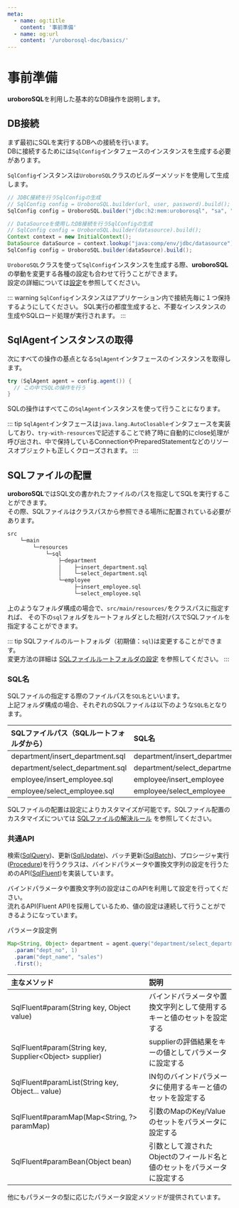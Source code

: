 ```yaml
---
meta:
  - name: og:title
    content: '事前準備'
  - name: og:url
    content: '/uroborosql-doc/basics/'
---
```

# 事前準備

**uroboroSQL**を利用した基本的なDB操作を説明します。

## DB接続

まず最初にSQLを実行するDBへの接続を行います。  
DBに接続するためには`SqlConfig`インタフェースのインスタンスを生成する必要があります。

`SqlConfig`インスタンスは`UroboroSQL`クラスのビルダーメソッドを使用して生成します。

```java
// JDBC接続を行うSqlConfigの生成
// SqlConfig config = UroboroSQL.builder(url, user, password).build();
SqlConfig config = UroboroSQL.builder("jdbc:h2:mem:uroborosql", "sa", "").build();

// DataSourceを使用したDB接続を行うSqlConfigの生成
// SqlConfig config = UroboroSQL.builder(datasource).build();
Context context = new InitialContext();
DataSource dataSource = context.lookup("java:comp/env/jdbc/datasource");
SqlConfig config = UroboroSQL.builder(dataSource).build();

```

`UroboroSQL`クラスを使って`SqlConfig`インスタンスを生成する際、**uroboroSQL**の挙動を変更する各種の設定も合わせて行うことができます。  
設定の詳細については[設定](../configuration)を参照してください。

::: warning
`SqlConfig`インスタンスはアプリケーション内で接続先毎に１つ保持するようにしてください。
SQL実行の都度生成すると、不要なインスタンスの生成やSQLロード処理が実行されます。
:::

## SqlAgentインスタンスの取得

次にすべての操作の基点となる`SqlAgent`インタフェースのインスタンスを取得します。

```java
try (SqlAgent agent = config.agent()) {
  // この中でSQLの操作を行う
}
```

SQLの操作はすべてこの`SqlAgent`インスタンスを使って行うことになります。

::: tip
`SqlAgent`インタフェースは`java.lang.AutoClosable`インタフェースを実装しており、`try-with-resources`で記述することで終了時に自動的にclose処理が呼び出され、中で保持しているConnectionやPreparedStatementなどのリソースオブジェクトも正しくクローズされます。
:::

## SQLファイルの配置

**uroboroSQL**ではSQL文の書かれたファイルのパスを指定してSQLを実行することができます。  
その際、SQLファイルはクラスパスから参照できる場所に配置されている必要があります。  

```md
src
    └─main
        └─resources
            └─sql
                ├─department
                │    ├─insert_department.sql
                │    └─select_department.sql
                └─employee
                     ├─insert_employee.sql
                     └─select_employee.sql
```

上のようなフォルダ構成の場合で、`src/main/resources/`をクラスパスに指定すれば、
その下の`sql`フォルダをルートフォルダとした相対パスでSQLファイルを指定することができます。

::: tip
SQLファイルのルートフォルダ（初期値：`sql`)は変更することができます。  
変更方法の詳細は [SQLファイルルートフォルダの設定](../configuration/sql-manager.md#sqlファイルルートフォルダの設定) を参照してください。
:::

### SQL名

SQLファイルの指定する際のファイルパスを`SQL名`といいます。  
上記フォルダ構成の場合、それぞれのSQLファイルは以下のような`SQL名`となります。

|SQLファイルパス（SQLルートフォルダから）|SQL名|
|:---|:---|
|department/insert_department.sql|department/insert_department|
|department/select_department.sql|department/select_department|
|employee/insert_employee.sql|employee/insert_employee|
|employee/select_employee.sql|employee/select_employee|

SQLファイルの配置は設定によりカスタマイズが可能です。SQLファイル配置のカスタマイズについては [SQLファイルの解決ルール](../advanced/#sqlファイルの解決ルール) を参照してください。

### 共通API

検索([SqlQuery](https://github.com/future-architect/uroborosql/blob/master/src/main/java/jp/co/future/uroborosql/fluent/SqlQuery.java))、更新([SqlUpdate](https://github.com/future-architect/uroborosql/blob/master/src/main/java/jp/co/future/uroborosql/fluent/SqlUpdate.java))、バッチ更新([SqlBatch](https://github.com/future-architect/uroborosql/blob/master/src/main/java/jp/co/future/uroborosql/fluent/SqlBatch.java))、プロシージャ実行([Procedure](https://github.com/future-architect/uroborosql/blob/master/src/main/java/jp/co/future/uroborosql/fluent/Procedure.java))を行うクラスは、バインドパラメータや置換文字列の設定を行うためのAPI([SqlFluent](https://github.com/future-architect/uroborosql/blob/master/src/main/java/jp/co/future/uroborosql/fluent/SqlFluent.java))を実装しています。

バインドパラメータや置換文字列の設定はこのAPIを利用して設定を行ってください。  
流れるAPI(Fluent API)を採用しているため、値の設定は連続して行うことができるようになっています。

パラメータ設定例

```java
Map<String, Object> department = agent.query("department/select_department")
  .param("dept_no", 1)
  .param("dept_name", "sales")
  .first();
```

|主なメソッド|説明|
|:---|:---|
|SqlFluent#param(String key, Object value)|バインドパラメータや置換文字列として使用するキーと値のセットを設定する|
|SqlFluent#param(String key, Supplier<Object&gt; supplier)|supplierの評価結果をキーの値としてパラメータに設定する <Badge text="0.10.1+"/>|
|SqlFluent#paramList(String key, Object... value)|IN句のバインドパラメータに使用するキーと値のセットを設定する|
|SqlFluent#paramMap(Map<String, ?&gt; paramMap)|引数のMapのKey/Valueのセットをパラメータに設定する|
|SqlFluent#paramBean(Object bean)|引数として渡されたObjectのフィールド名と値のセットをパラメータに設定する|

他にもパラメータの型に応じたパラメータ設定メソッドが提供されています。
